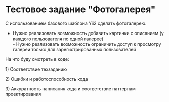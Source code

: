<h1>Тестовое задание "Фотогалерея"</h1>
<p>С использованием базового шаблона Yii2 сделать фотогалерею.</p>
<ul>
<li>Нужно реализовать возможность добавить картинки с описанием (у каждого пользователя по одной галерее)</li>
</li>- Нужно реализовать возможность ограничить доступ к просмотру галереи только для зарегистрированных пользователей</li>
</ul>

<p>На что буду смотреть в коде:</p>
<p>1) Соответствие техзаданию</p>
<p>2) Ошибки и работоспособность кода</p>
<p>3) Аккуратность написания кода и соответствие паттернам проектирования </p>
